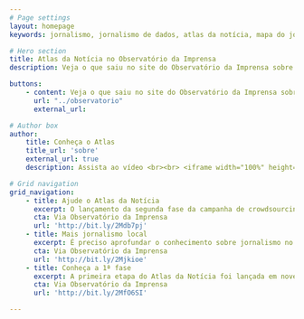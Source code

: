```yaml
---
# Page settings
layout: homepage
keywords: jornalismo, jornalismo de dados, atlas da notícia, mapa do jornalismo, transparência

# Hero section
title: Atlas da Notícia no Observatório da Imprensa
description: Veja o que saiu no site do Observatório da Imprensa sobre o Atlas da Notícia

buttons:
    - content: Veja o que saiu no site do Observatório da Imprensa sobre o Atlas da Notícia
      url: "../observatorio"
      external_url:

# Author box
author:
    title: Conheça o Atlas
    title_url: 'sobre'
    external_url: true
    description: Assista ao vídeo <br><br> <iframe width="100%" height="160" src="https://www.youtube.com/embed/dVYrf29Qsdc?rel=0" frameborder="0" allow="autoplay; encrypted-media" allowfullscreen></iframe>

# Grid navigation
grid_navigation:
    - title: Ajude o Atlas da Notícia
      excerpt: O lançamento da segunda fase da campanha de crowdsourcing do Atlas da Notícia é destaque no Observatório da Imprensa
      cta: Via Observatório da Imprensa
      url: 'http://bit.ly/2Mdb7pj'
    - title: Mais jornalismo local
      excerpt: É preciso aprofundar o conhecimento sobre jornalismo no Brasil. Na segunda fase, a meta é ampliar o crowdsourcing a partir de um formulário disponibilizado na rede
      cta: Via Observatório da Imprensa
      url: 'http://bit.ly/2Mjkioe'
    - title: Conheça a 1ª fase
      excerpt: A primeira etapa do Atlas da Notícia foi lançada em novembro de 2017 na edição especial 965 do Observatório da Imprensa. Reveja os principais conteúdos daquela edição
      cta: Via Observatório da Imprensa
      url: 'http://bit.ly/2MfO6SI'

---
```


